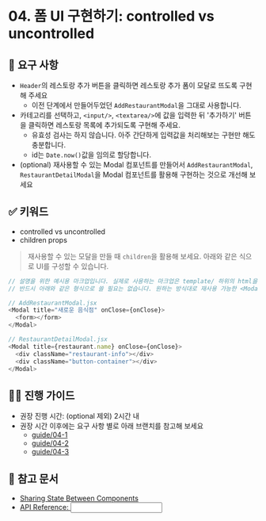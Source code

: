 # 04. 폼 UI 구현하기: controlled vs uncontrolled

## 🎯 요구 사항
- `Header`의 레스토랑 추가 버튼을 클릭하면 레스토랑 추가 폼이 모달로 뜨도록 구현해 주세요
  - 이전 단계에서 만들어두었던 `AddRestaurantModal`을 그대로 사용합니다. 
- 카테고리를 선택하고, `<input/>`, `<textarea/>`에 값을 입력한 뒤 '추가하기' 버튼을 클릭하면 레스토랑 목록에 추가되도록 구현해 주세요. 
  - 유효성 검사는 하지 않습니다. 아주 간단하게 입력값을 처리해보는 구현만 해도 충분합니다.
  - id는 `Date.now()`값을 임의로 할당합니다. 
- (optional) 재사용할 수 있는 Modal 컴포넌트를 만들어서 `AddRestaurantModal`, `RestaurantDetailModal`을 Modal 컴포넌트를 활용해 구현하는 것으로 개선해 보세요

## ✅ 키워드
- controlled vs uncontrolled
- children props

> 재사용할 수 있는 모달을 만들 때 `children`을 활용해 보세요. 아래와 같은 식으로 UI를 구성할 수 있습니다.      

```javascript
// 설명을 위한 예시용 마크업입니다. 실제로 사용하는 마크업은 template/ 하위의 html을 참고하거나 직접 원하는대로 구현하여 사용해 주세요.
// 반드시 아래와 같은 형식으로 쓸 필요는 없습니다. 원하는 방식대로 재사용 가능한 <Modal/> 컴포넌트를 만들어 보세요.

// AddRestaurantModal.jsx 
<Modal title="새로운 음식점" onClose={onClose}>
  <form></form>
</Modal>

// RestaurantDetailModal.jsx 
<Modal title={restaurant.name} onClose={onClose}>
  <div className="restaurant-info"></div>
  <div className="button-container"></div>
</Modal>
```

## 🧙‍♀️ 진행 가이드
- 권장 진행 시간: (optional 제외) 2시간 내
- 권장 시간 이후에는 요구 사항 별로 아래 브랜치를 참고해 보세요 
  - [guide/04-1](https://github.com/woowacourse/self-paced-react/commit/c7fd896e684b488f46e0ee0fdaf8cb636943a995) 
  - [guide/04-2](https://github.com/woowacourse/self-paced-react/commit/7c998b3d10f77b8a219e586ffd68ff90d7a9977a)
  - [guide/04-3](https://github.com/woowacourse/self-paced-react/commit/17ad782fbb4f0378dcb7ad196f335751b48a20ec)

## 🔗 참고 문서
- [Sharing State Between Components](https://react.dev/learn/sharing-state-between-components)
- [API Reference: <input>](https://react.dev/reference/react-dom/components/input)
